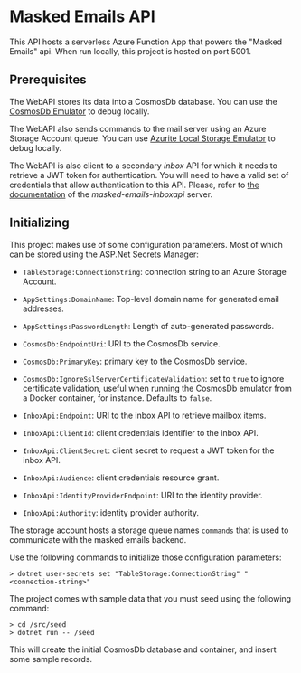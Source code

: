 # Masked Emails API

This API hosts a serverless Azure Function App that powers the "Masked Emails" api.
When run locally, this project is hosted on port 5001.

## Prerequisites

The WebAPI stores its data into a CosmosDb database.
You can use the [CosmosDb Emulator](https://docs.microsoft.com/en-us/azure/cosmos-db/local-emulator) to debug locally.

The WebAPI also sends commands to the mail server using an Azure Storage Account queue. You can use [Azurite Local Storage Emulator](https://docs.microsoft.com/en-us/azure/storage/common/storage-use-azurite) to debug locally.

The WebAPI is also client to a secondary *inbox* API for which it needs to retrieve a JWT token for authentication. You will need to have a valid
set of credentials that allow authentication to this API. Please, refer to [the documentation](https://github.com/springcomp/masked-emails-inboxapi#configuration) of the *masked-emails-inboxapi* server.

## Initializing

This project makes use of some configuration parameters. Most of which can be stored using the ASP.Net Secrets Manager:

- `TableStorage:ConnectionString`: connection string to an Azure Storage Account.

- `AppSettings:DomainName`: Top-level domain name for generated email addresses.
- `AppSettings:PasswordLength`: Length of auto-generated passwords.

- `CosmosDb:EndpointUri`: URI to the CosmosDb service.
- `CosmosDb:PrimaryKey`: primary key to the CosmosDb service.
- `CosmosDb:IgnoreSslServerCertificateValidation`: set to `true` to ignore certificate validation, useful when running the CosmosDb emulator from a Docker container, for instance. Defaults to `false`.

- `InboxApi:Endpoint`: URI to the inbox API to retrieve mailbox items.
- `InboxApi:ClientId`: client credentials identifier to the inbox API.
- `InboxApi:ClientSecret`: client secret to request a JWT token for the inbox API.
- `InboxApi:Audience`: client credentials resource grant.
- `InboxApi:IdentityProviderEndpoint`: URI to the identity provider.
- `InboxApi:Authority`: identity provider authority.


The storage account hosts a storage queue names `commands` that is used to communicate with the masked emails backend.

Use the following commands to initialize those configuration parameters:

```
> dotnet user-secrets set "TableStorage:ConnectionString" "<connection-string>"
```

The project comes with sample data that you must seed using the following command:

```
> cd /src/seed
> dotnet run -- /seed
```

This will create the initial CosmosDb database and container, and insert some sample records.
